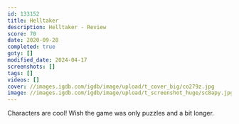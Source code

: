 ```yaml
---
id: 133152
title: Helltaker
description: Helltaker - Review
score: 70
date: 2020-09-28
completed: true
goty: []
modified_date: 2024-04-17
screenshots: []
tags: []
videos: []
cover: //images.igdb.com/igdb/image/upload/t_cover_big/co279z.jpg
image: //images.igdb.com/igdb/image/upload/t_screenshot_huge/sc8apy.jpg
---
```

Characters are cool! Wish the game was only puzzles and a bit longer.